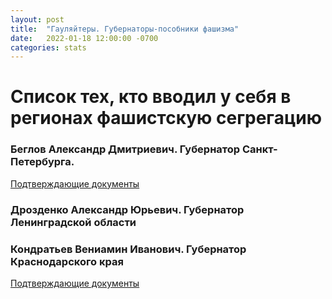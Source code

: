 ```yaml
---
layout: post
title:  "Гауляйтеры. Губернаторы-пособники фашизма"
date:   2022-01-18 12:00:00 -0700
categories: stats
---
```


# Список тех, кто вводил у себя в регионах фашистскую сегрегацию

### Беглов Александр Дмитриевич. Губернатор Санкт-Петербурга. 

[Подтверждающие документы](http://publication.pravo.gov.ru/Document/View/7800202112220006?index=0&rangeSize=1)

### Дрозденко Александр Юрьевич. Губернатор Ленинградской области

### Кондратьев Вениамин Иванович. Губернатор Краснодарского края

[Подтверждающие документы](https://admkrai.krasnodar.ru/content/1291/show/608930/)
